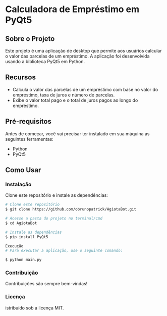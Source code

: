 # Calculadora de Empréstimo em PyQt5

## Sobre o Projeto

Este projeto é uma aplicação de desktop que permite aos usuários calcular o valor das parcelas de um empréstimo. A aplicação foi desenvolvida usando a biblioteca PyQt5 em Python.

## Recursos

- Calcula o valor das parcelas de um empréstimo com base no valor do empréstimo, taxa de juros e número de parcelas.
- Exibe o valor total pago e o total de juros pagos ao longo do empréstimo.

## Pré-requisitos

Antes de começar, você vai precisar ter instalado em sua máquina as seguintes ferramentas:
- Python
- PyQt5

## Como Usar

### Instalação

Clone este repositório e instale as dependências:

```bash
# Clone este repositório
$ git clone https://github.com/obrunopatrick/AgiotaBot.git

# Acesse a pasta do projeto no terminal/cmd
$ cd AgiotaBot

# Instale as dependências
$ pip install PyQt5

Execução 
# Para executar a aplicação, use o seguinte comando:

$ python main.py
```

### Contribuição
Contribuições são sempre bem-vindas! 

### Licença
istribuído sob a licença MIT.